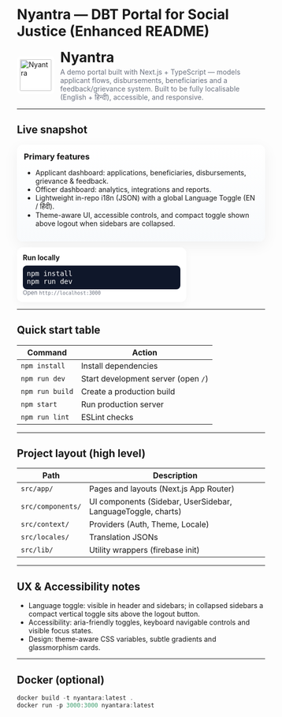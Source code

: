 # Nyantra — DBT Portal for Social Justice (Enhanced README)

<div style="display:flex;gap:12px;align-items:center;margin-bottom:12px">
  <img src="/Logo-Light.png" alt="Nyantra" width="64" height="64" style="border-radius:8px;object-fit:cover;background:#fff;padding:6px"/>
  <div>
    <h1 style="margin:0">Nyantra</h1>
    <p style="margin:4px 0 0;color:#6b7280;max-width:60ch">A demo portal built with Next.js + TypeScript — models applicant flows, disbursements, beneficiaries and a feedback/grievance system. Built to be fully localisable (English + हिन्दी), accessible, and responsive.</p>
  </div>
</div>

---

## Live snapshot

<div style="display:flex;gap:12px;flex-wrap:wrap;margin:12px 0">
  <div style="flex:1;min-width:280px;padding:14px;border-radius:12px;background:linear-gradient(180deg,#ffffff,#f8fafc);box-shadow:0 8px 30px rgba(2,6,23,0.06)">
    <h3 style="margin:0 0 8px 0">Primary features</h3>
    <ul>
      <li>Applicant dashboard: applications, beneficiaries, disbursements, grievance & feedback.</li>
      <li>Officer dashboard: analytics, integrations and reports.</li>
      <li>Lightweight in-repo i18n (JSON) with a global Language Toggle (EN / हिंदी).</li>
      <li>Theme-aware UI, accessible controls, and compact toggle shown above logout when sidebars are collapsed.</li>
    </ul>
  </div>
  <div style="width:320px;padding:12px;border-radius:12px;background:#fff;box-shadow:0 6px 18px rgba(2,6,23,0.04)">
    <h4 style="margin:0 0 8px 0">Run locally</h4>
    <pre style="background:#0f172a;color:#fff;padding:8px;border-radius:8px;margin:0">npm install
npm run dev</pre>
    <small style="color:#6b7280">Open <code>http://localhost:3000</code></small>
  </div>
</div>

---

## Quick start table

<table>
<thead><tr><th>Command</th><th>Action</th></tr></thead>
<tbody>
<tr><td><code>npm install</code></td><td>Install dependencies</td></tr>
<tr><td><code>npm run dev</code></td><td>Start development server (open <code>/</code>)</td></tr>
<tr><td><code>npm run build</code></td><td>Create a production build</td></tr>
<tr><td><code>npm start</code></td><td>Run production server</td></tr>
<tr><td><code>npm run lint</code></td><td>ESLint checks</td></tr>
</tbody>
</table>

---

## Project layout (high level)

<table>
<thead><tr><th>Path</th><th>Description</th></tr></thead>
<tbody>
<tr><td><code>src/app/</code></td><td>Pages and layouts (Next.js App Router)</td></tr>
<tr><td><code>src/components/</code></td><td>UI components (Sidebar, UserSidebar, LanguageToggle, charts)</td></tr>
<tr><td><code>src/context/</code></td><td>Providers (Auth, Theme, Locale)</td></tr>
<tr><td><code>src/locales/</code></td><td>Translation JSONs</td></tr>
<tr><td><code>src/lib/</code></td><td>Utility wrappers (firebase init)</td></tr>
</tbody>
</table>

---

## UX & Accessibility notes

- Language toggle: visible in header and sidebars; in collapsed sidebars a compact vertical toggle sits above the logout button.
- Accessibility: aria-friendly toggles, keyboard navigable controls and visible focus states.
- Design: theme-aware CSS variables, subtle gradients and glassmorphism cards.

---

## Docker (optional)

```powershell
docker build -t nyantara:latest .
docker run -p 3000:3000 nyantara:latest
```

